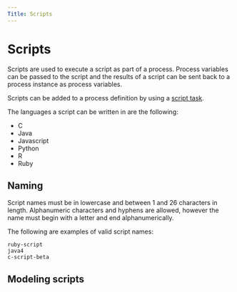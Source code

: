 ```yaml
---
Title: Scripts
---
```


# Scripts 
Scripts are used to execute a script as part of a process. Process variables can be passed to the script and the results of a script can be sent back to a process instance as process variables.

Scripts can be added to a process definition by using a [script task](../modeling/processes/bpmn/script.md).

The languages a script can be written in are the following:

* C
* Java
* Javascript
* Python
* R
* Ruby

## Naming  
Script names must be in lowercase and between 1 and 26 characters in length. Alphanumeric characters and hyphens are allowed, however the name must begin with a letter and end alphanumerically. 

The following are examples of valid script names: 

```
ruby-script
java4
c-script-beta
```

## Modeling scripts




